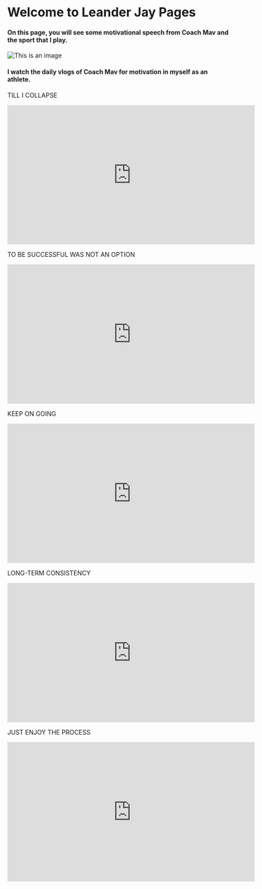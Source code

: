 # **Welcome to Leander Jay Pages**



####  On this page, you will see some motivational speech from Coach Mav and the sport that I play. 


![This is an image](https://pbs.twimg.com/media/EUoV7tWU4AEg3oY?format=jpg&name=small)




#### I watch the daily vlogs of Coach Mav for motivation in myself as an athlete.


TILL I COLLAPSE 

<p align="center">
<iframe width="560" height="315" src="https://www.youtube.com/embed/riHQtcNBT-M" title="YouTube video player" frameborder="0" allow="accelerometer; autoplay; clipboard-write; encrypted-media; gyroscope; picture-in-picture" allowfullscreen></iframe>
</p>

TO BE SUCCESSFUL WAS NOT AN OPTION 

<p align="center">
<iframe width="560" height="315" src="https://www.youtube.com/embed/ggcEB5WIrU0" title="YouTube video player" frameborder="0" allow="accelerometer; autoplay; clipboard-write; encrypted-media; gyroscope; picture-in-picture" allowfullscreen></iframe>
</p>

KEEP ON GOING

<p align="center">
<iframe width="560" height="315" src="https://www.youtube.com/embed/BaGMihdAxGY" title="YouTube video player" frameborder="0" allow="accelerometer; autoplay; clipboard-write; encrypted-media; gyroscope; picture-in-picture" allowfullscreen></iframe>
</p>

LONG-TERM CONSISTENCY

<p align="center">
<iframe width="560" height="315" src="https://www.youtube.com/embed/fkUU8kU8iz4" title="YouTube video player" frameborder="0" allow="accelerometer; autoplay; clipboard-write; encrypted-media; gyroscope; picture-in-picture" allowfullscreen></iframe>
</p>

JUST ENJOY THE PROCESS

<p align="center">
<iframe width="560" height="315" src="https://www.youtube.com/embed/zzaYDvpTeYo" title="YouTube video player" frameborder="0" allow="accelerometer; autoplay; clipboard-write; encrypted-media; gyroscope; picture-in-picture" allowfullscreen></iframe>
</p>



